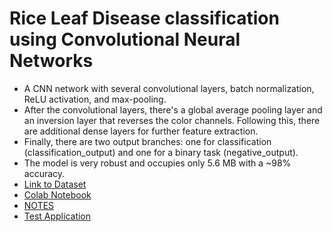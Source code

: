 <h1> Rice Leaf Disease classification using Convolutional Neural Networks </h1>

* A CNN network with several convolutional layers, batch normalization, ReLU activation, and max-pooling.
* After the convolutional layers, there's a global average pooling layer and an inversion layer that reverses the color channels.
Following this, there are additional dense layers for further feature extraction.
* Finally, there are two output branches: one for classification (classification_output) and one for a binary task (negative_output).
* The model is very robust and occupies only 5.6 MB with a ~98% accuracy.
* <a href="https://www.kaggle.com/datasets/isaacritharson/severity-based-rice-leaf-diseases-dataset">Link to Dataset</a>
* <a href="https://colab.research.google.com/drive/1zYAvIU5sjBOU5ZD-xEqWsOHPK92vfC8i?usp=sharing">Colab Notebook</a>
* <a href="https://docs.google.com/document/d/1_lv4Gqjk0R2L5etSN47Noo61hSJYxzmmj2aSaRyWkiw/edit?usp=sharing">NOTES</a>
* <a href="https://riceleafdiseaseclassification-aijuux8tzp7fiabs9tlcek.streamlit.app/" target="_blank" >Test Application</a>

